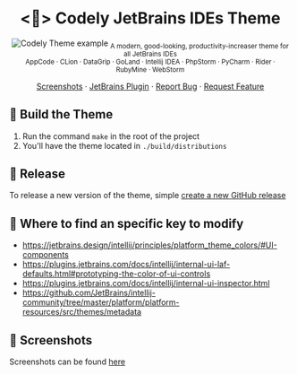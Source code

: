 <h1 align="center">
  <🎨> Codely JetBrains IDEs Theme
</h1>
<p align="center">
    <img src="https://user-images.githubusercontent.com/1331435/91795346-b732fc00-ec1d-11ea-852e-e800c4beb1ff.gif" alt="Codely Theme example">
    <sub>A modern, good-looking, productivity-increaser theme for all JetBrains IDEs<br>AppCode · CLion · DataGrip · GoLand · Intellij IDEA · PhpStorm · PyCharm · Rider · RubyMine · WebStorm</sub>
</p>
<p align="center">
  <a href="docs/screenshots.md">Screenshots</a>
  ·
  <a href="https://plugins.jetbrains.com/plugin/12891-codelytv-theme">JetBrains Plugin</a>
  ·
  <a href="https://github.com/CodelyTV/jetbrains-theme/issues">Report Bug</a>
  ·
  <a href="https://github.com/CodelyTV/jetbrains-theme/issues">Request Feature</a>
</p>

## 🧱 Build the Theme

1. Run the command `make` in the root of the project
2. You'll have the theme located in `./build/distributions`

## 🚀 Release

To release a new version of the theme, simple [create a new GitHub release](https://github.com/CodelyTV/jetbrains-theme/releases/new)

## 📄 Where to find an specific key to modify

* https://jetbrains.design/intellij/principles/platform_theme_colors/#UI-components
* https://plugins.jetbrains.com/docs/intellij/internal-ui-laf-defaults.html#prototyping-the-color-of-ui-controls
* https://plugins.jetbrains.com/docs/intellij/internal-ui-inspector.html
* https://github.com/JetBrains/intellij-community/tree/master/platform/platform-resources/src/themes/metadata

## 🌅 Screenshots

Screenshots can be found [here](docs/screenshots.md)
